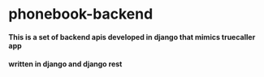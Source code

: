 # phonebook-backend


#### This is a set of backend apis developed in django that mimics truecaller app

#### written in django and django rest
